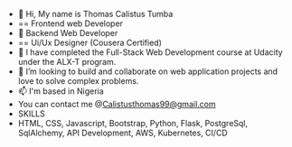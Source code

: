 - 👋 Hi, My name is Thomas Calistus Tumba
- ==  Frontend web Developer
- 👀 Backend Web Developer
- == Ui/Ux Designer (Cousera Certified)
- 🌱 I have completed the Full-Stack Web Development course at Udacity under the ALX-T program.
- 💞️ I’m looking to build and collaborate on web application projects and love to solve complex problems.
- 📫 I'm based in Nigeria
- You can contact me @Calistusthomas99@gmail.com
- SKILLS
- HTML, CSS, Javascript, Bootstrap, Python, Flask, PostgreSql, SqlAlchemy, API Development, AWS, Kubernetes, CI/CD

<!---
Khalyvalero/khalyvalero is a ✨ special ✨ repository because its `README.md` (this file) appears on your GitHub profile.
You can click the Preview link to take a look at your changes.
--->
